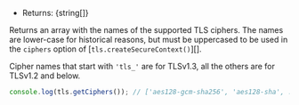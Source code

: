 <!-- YAML
added: v0.10.2
-->

* Returns: {string[]}

Returns an array with the names of the supported TLS ciphers. The names are
lower-case for historical reasons, but must be uppercased to be used in
the `ciphers` option of [`tls.createSecureContext()`][].

Cipher names that start with `'tls_'` are for TLSv1.3, all the others are for
TLSv1.2 and below.

```js
console.log(tls.getCiphers()); // ['aes128-gcm-sha256', 'aes128-sha', ...]
```

